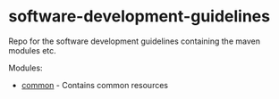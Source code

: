 # software-development-guidelines
Repo for the software development guidelines containing the maven modules etc.

Modules:

- [common](/common) - Contains common resources
